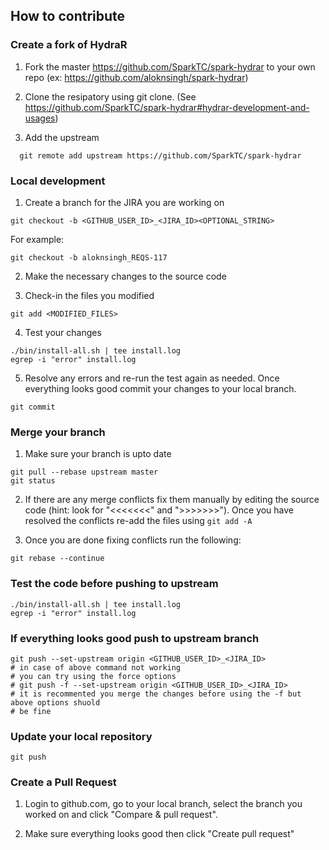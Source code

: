 ## How to contribute 

### Create a fork of HydraR

1) Fork the master https://github.com/SparkTC/spark-hydrar to your own repo (ex: https://github.com/aloknsingh/spark-hydrar)

2) Clone the resipatory using git clone. (See https://github.com/SparkTC/spark-hydrar#hydrar-development-and-usages)

3) Add the upstream
  ```
    git remote add upstream https://github.com/SparkTC/spark-hydrar
  ```
  
### Local development 

1) Create a branch for the JIRA you are working on
```
git checkout -b <GITHUB_USER_ID>_<JIRA_ID><OPTIONAL_STRING>
```
For example:
```
git checkout -b aloknsingh_REQS-117
```
2) Make the necessary changes to the source code

3) Check-in the files you modified

  ```
  git add <MODIFIED_FILES>
  ```

4) Test your changes
  ```
  ./bin/install-all.sh | tee install.log
  egrep -i "error" install.log
  ```
5) Resolve any errors and re-run the test again as needed. Once everything looks good commit your changes to your local branch.
  ```
  git commit
  ```

### Merge your branch

1) Make sure your branch is upto date

```
git pull --rebase upstream master
git status
```

2) If there are any merge conflicts fix them manually by editing the source code (hint: look for "<<<<<<<" and ">>>>>>>"). Once you have resolved the conflicts re-add the files using `git add -A`

3) Once you are done fixing conflicts run the following:
```
git rebase --continue
```

### Test the code before pushing to upstream

```
./bin/install-all.sh | tee install.log
egrep -i "error" install.log
```

### If everything looks good push to upstream branch

```
git push --set-upstream origin <GITHUB_USER_ID>_<JIRA_ID>
# in case of above command not working
# you can try using the force options
# git push -f --set-upstream origin <GITHUB_USER_ID>_<JIRA_ID>
# it is recommented you merge the changes before using the -f but above options shuold
# be fine
```

### Update your local repository

```
git push
```

### Create a Pull Request
1) Login to github.com, go to your local branch, select the branch you worked on and click "Compare & pull request". 

2) Make sure everything looks good then click "Create pull request"

